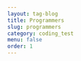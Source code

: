 ```yaml
---
layout: tag-blog
title: Programmers
slug: programmers
category: coding_test
menu: false
order: 1
---
```

